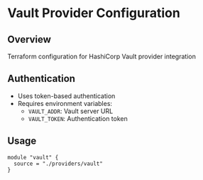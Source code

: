 # Vault Provider Configuration

## Overview
Terraform configuration for HashiCorp Vault provider integration

## Authentication
- Uses token-based authentication
- Requires environment variables:
  - `VAULT_ADDR`: Vault server URL
  - `VAULT_TOKEN`: Authentication token

## Usage
```hcl
module "vault" {
  source = "./providers/vault"
}